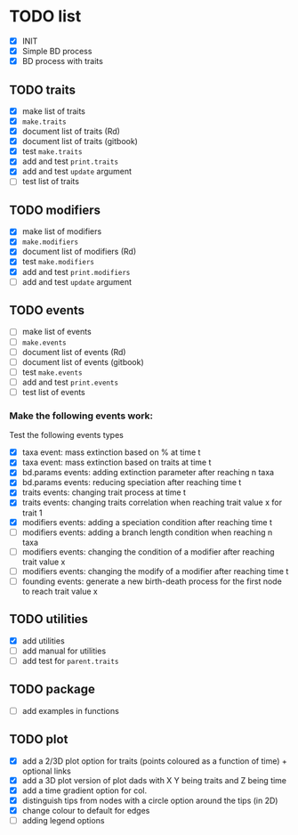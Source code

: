 # TODO list

 - [x] INIT
 - [x] Simple BD process
 - [x] BD process with traits

## TODO traits

 - [x] make list of traits
 - [x] `make.traits`
 - [x] document list of traits (Rd)
 - [x] document list of traits (gitbook)
 - [x] test `make.traits`
 - [x] add and test `print.traits`
 - [x] add and test `update` argument
 - [ ] test list of traits

## TODO modifiers

 - [x] make list of modifiers
 - [x] `make.modifiers`
 - [x] document list of modifiers (Rd)
 - [x] test `make.modifiers`
 - [x] add and test `print.modifiers`
 - [ ] add and test `update` argument

## TODO events

 - [ ] make list of events
 - [ ] `make.events`
 - [ ] document list of events (Rd)
 - [ ] document list of events (gitbook)
 - [ ] test `make.events`
 - [ ] add and test `print.events`
 - [ ] test list of events

### Make the following events work:
Test the following events types
 - [x] taxa event: mass extinction based on % at time t
 - [x] taxa event: mass extinction based on traits at time t
 - [x] bd.params events: adding extinction parameter after reaching n taxa
 - [x] bd.params events: reducing speciation after reaching time t
 - [x] traits events: changing trait process at time t
 - [x] traits events: changing traits correlation when reaching trait value x for trait 1
 - [x] modifiers events: adding a speciation condition after reaching time t
 - [ ] modifiers events: adding a branch length condition when reaching n taxa
 - [ ] modifiers events: changing the condition of a modifier after reaching trait value x
 - [ ] modifiers events: changing the modify of a modifier after reaching time t
 - [ ] founding events: generate a new birth-death process for the first node to reach trait value x

## TODO utilities
 
 - [x] add utilities
 - [ ] add manual for utilities
 - [ ] add test for `parent.traits`

## TODO package

 - [ ] add examples in functions

## TODO plot

 - [x] add a 2/3D plot option for traits (points coloured as a function of time) + optional links
 - [x] add a 3D plot version of plot dads with X Y being traits and Z being time
 - [x] add a time gradient option for col.
 - [x] distinguish tips from nodes with a circle option around the tips (in 2D)
 - [x] change colour to default for edges
 - [ ] adding legend options